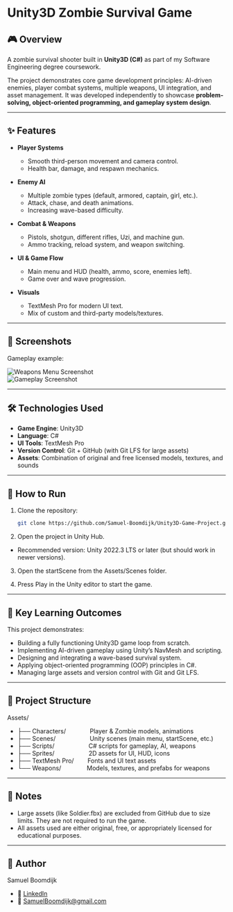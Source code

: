 # Unity3D Zombie Survival Game  

## 🎮 Overview  
A zombie survival shooter built in **Unity3D (C#)** as part of my Software Engineering degree coursework.  

The project demonstrates core game development principles: AI-driven enemies, player combat systems, multiple weapons, UI integration, and asset management. It was developed independently to showcase **problem-solving, object-oriented programming, and gameplay system design**.  

---

## ✨ Features  
- **Player Systems**  
  - Smooth third-person movement and camera control.  
  - Health bar, damage, and respawn mechanics.  

- **Enemy AI**  
  - Multiple zombie types (default, armored, captain, girl, etc.).  
  - Attack, chase, and death animations.  
  - Increasing wave-based difficulty.  

- **Combat & Weapons**  
  - Pistols, shotgun, different rifles, Uzi, and machine gun.  
  - Ammo tracking, reload system, and weapon switching.   

- **UI & Game Flow**  
  - Main menu and HUD (health, ammo, score, enemies left).  
  - Game over and wave progression.  

- **Visuals**    
  - TextMesh Pro for modern UI text.  
  - Mix of custom and third-party models/textures.  

---

## 📸 Screenshots  

Gameplay example:  

![Weapons Menu Screenshot](screenshots/WeaponMenu.png)  
![Gameplay Screenshot](screenshots/Gameplay.png) 

---

## 🛠️ Technologies Used  
- **Game Engine**: Unity3D  
- **Language**: C#  
- **UI Tools**: TextMesh Pro  
- **Version Control**: Git + GitHub (with Git LFS for large assets)  
- **Assets**: Combination of original and free licensed models, textures, and sounds  

---

## 🚀 How to Run  
1. Clone the repository:  
   ```bash
   git clone https://github.com/Samuel-Boomdijk/Unity3D-Game-Project.git
   
2. Open the project in Unity Hub.
- Recommended version: Unity 2022.3 LTS or later (but should work in newer versions).

3. Open the startScene from the Assets/Scenes folder.

4. Press Play in the Unity editor to start the game.

---

## 🔑 Key Learning Outcomes
This project demonstrates:
- Building a fully functioning Unity3D game loop from scratch.
- Implementing AI-driven gameplay using Unity’s NavMesh and scripting.
- Designing and integrating a wave-based survival system.
- Applying object-oriented programming (OOP) principles in C#.
- Managing large assets and version control with Git and Git LFS.

---

## 📂 Project Structure
Assets/
- ├── Characters/ $~~~~~~~~~~~~$ Player & Zombie models, animations
- ├── Scenes/ $~~~~~~~~~~~~~~~~~~$ Unity scenes (main menu, startScene, etc.)
- ├── Scripts/ $~~~~~~~~~~~~~~~~~~$ C# scripts for gameplay, AI, weapons
- ├── Sprites/ $~~~~~~~~~~~~~~~~~~$ 2D assets for UI, HUD, icons
- ├── TextMesh Pro/ $~~~~~~$ Fonts and UI text assets
- └── Weapons/ $~~~~~~~~~~~~~$ Models, textures, and prefabs for weapons

---

## 📝 Notes
- Large assets (like Soldier.fbx) are excluded from GitHub due to size limits. They are not required to run the game.
- All assets used are either original, free, or appropriately licensed for educational purposes.

---

## 👤 Author
Samuel Boomdijk
- 💼 [LinkedIn](https://linkedin.com/in/samuelboomdijk)  
- 📧 [SamuelBoomdijk@gmail.com](mailto:samuelboomdijk@gmail.com)
